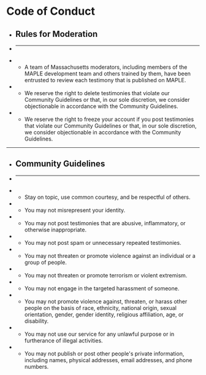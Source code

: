 
# Code of Conduct
+ ## Rules for Moderation 
+ ---
+ - A team of Massachusetts moderators, including members of the MAPLE development team and others trained by them, have been entrusted to review each testimony that is published on MAPLE.
+ - We reserve the right to delete testimonies that violate our Community Guidelines or that, in our sole discretion, we consider objectionable in accordance with the Community Guidelines.
+ - We reserve the right to freeze your account if you post testimonies that violate our Community Guidelines or that, in our sole discretion, we consider objectionable in accordance with the Community Guidelines.

---

+ ## Community Guidelines
+ ---
+ - Stay on topic, use common courtesy, and be respectful of others.
+ - You may not misrepresent your identity.
+ - You may not post testimonies that are abusive, inflammatory, or otherwise inappropriate. 
+ - You may not post spam or unnecessary repeated testimonies. 
+ - You may not threaten or promote violence against an individual or a group of people.
+ - You may not threaten or promote terrorism or violent extremism.
+ - You may not engage in the targeted harassment of someone.
+ - You may not promote violence against, threaten, or harass other people on the basis of race, ethnicity, national origin, sexual orientation, gender, gender identity, religious affiliation, age, or disability.
+ - You may not use our service for any unlawful purpose or in furtherance of illegal activities. 
+ - You may not publish or post other people's private information, including names, physical addresses, email addresses, and phone numbers.
